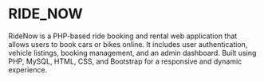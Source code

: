 # RIDE_NOW
RideNow is a PHP-based ride booking and rental web application that allows users to book cars or bikes online. It includes user authentication, vehicle listings, booking management, and an admin dashboard. Built using PHP, MySQL, HTML, CSS, and Bootstrap for a responsive and dynamic experience.
